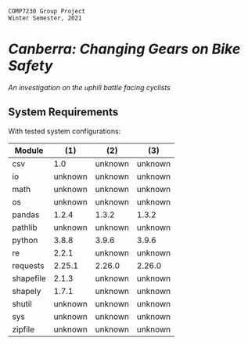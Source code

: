     COMP7230 Group Project
    Winter Semester, 2021

# _Canberra: Changing Gears on Bike Safety_
_An investigation on the uphill battle facing cyclists_

## System Requirements

With tested system configurations:

| Module | (1) | (2) | (3) |
|--------|--------|--------|--------|
| csv | 1.0 | unknown | unknown |
| io | unknown | unknown | unknown |
| math | unknown | unknown | unknown |
| os | unknown | unknown | unknown |
| pandas | 1.2.4 | 1.3.2 | 1.3.2 |
| pathlib | unknown | unknown | unknown |
| python | 3.8.8 | 3.9.6 | 3.9.6 |
| re | 2.2.1 | unknown | unknown |
| requests | 2.25.1 | 2.26.0 | 2.26.0 |
| shapefile | 2.1.3 | unknown | unknown |
| shapely | 1.7.1 | unknown | unknown |
| shutil | unknown | unknown | unknown |
| sys | unknown | unknown | unknown |
| zipfile | unknown | unknown | unknown |
